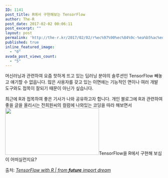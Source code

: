 ```yaml
---
ID: 1141
post_title: R에서 구현해보는 TensorFlow
author: The-R
post_date: 2017-02-02 00:06:11
post_excerpt: ""
layout: post
permalink: 'http://the-r.kr/2017/02/02/r%ec%97%90%ec%84%9c-%ea%b5%ac%ed%98%84%ed%95%b4%eb%b3%b4%eb%8a%94-tensorflow/'
published: true
inline_featured_image:
  - "0"
avada_post_views_count:
  - "5"
---
```

머신러닝과 관련하여 요즘 핫하게 뜨고 있는 딥러닝 분야의 솔루션인 TensorFlow 빼놓고 얘기할 수 없읍니다. 많은 사용자를 갖고 있는 이면에는 기능적인 면이나 여러 개발 도구와도 접목이 잘되기 때문이 아닌가 싶습니다.

최근에 R과 접목하여 좋은 기사가 나와 공유하고자 합니다. 개인 블로그에 R과 관련하여 좋을 글을 올리시는 전희원씨의 컬럼에 나와있는 코딩을 따라 해보면서 <img src="http://the-r.kr/wp-content/uploads/2017/02/tensorflow-lead-300x150-1.jpg" alt="" width="300" height="150" class="alignnone size-medium wp-image-1142" />TensorFlow을 R에서 구현해 보심이 어떠실런지요?

출처: <em><a href="http://freesearch.pe.kr/archives/4546">TensorFlow with R | from __future__ import dream</a></em>